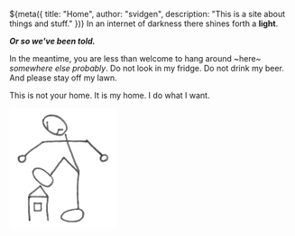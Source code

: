 ${meta({
	title: "Home",
	author: "svidgen",
	description: "This is a site about things and stuff."
})}
In an internet of darkness there shines forth a **light**.

***Or so we've been told.***

In the meantime, you are less than welcome to hang around ~here~ *somewhere else probably*. Do not look in my fridge. Do not drink my beer. And please stay off my lawn.

This is not your home. It is my home. I do what I want.

![Angry Stickman](/images/big_giant.png)
